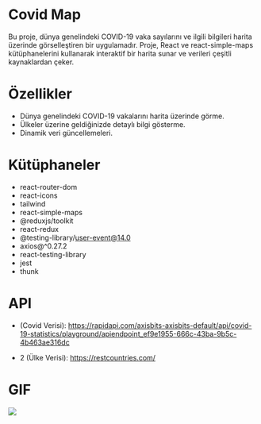 # Covid Map
Bu proje, dünya genelindeki COVID-19 vaka sayılarını ve ilgili bilgileri harita üzerinde görselleştiren bir uygulamadır. Proje, React ve react-simple-maps kütüphanelerini kullanarak interaktif bir harita sunar ve verileri çeşitli kaynaklardan çeker.


# Özellikler
- Dünya genelindeki COVID-19 vakalarını harita üzerinde görme.
- Ülkeler üzerine geldiğinizde detaylı bilgi gösterme.
- Dinamik veri güncellemeleri.


# Kütüphaneler
- react-router-dom
- react-icons
- tailwind
- react-simple-maps
- @reduxjs/toolkit
- react-redux
- @testing-library/user-event@14.0
- axios@^0.27.2
- react-testing-library
- jest
- thunk

# API
- (Covid Verisi): https://rapidapi.com/axisbits-axisbits-default/api/covid-19-statistics/playground/apiendpoint_ef9e1955-666c-43ba-9b5c-4b463ae316dc

- 2 (Ülke Verisi): https://restcountries.com/

# GIF

![](images/covidmap.gif)
